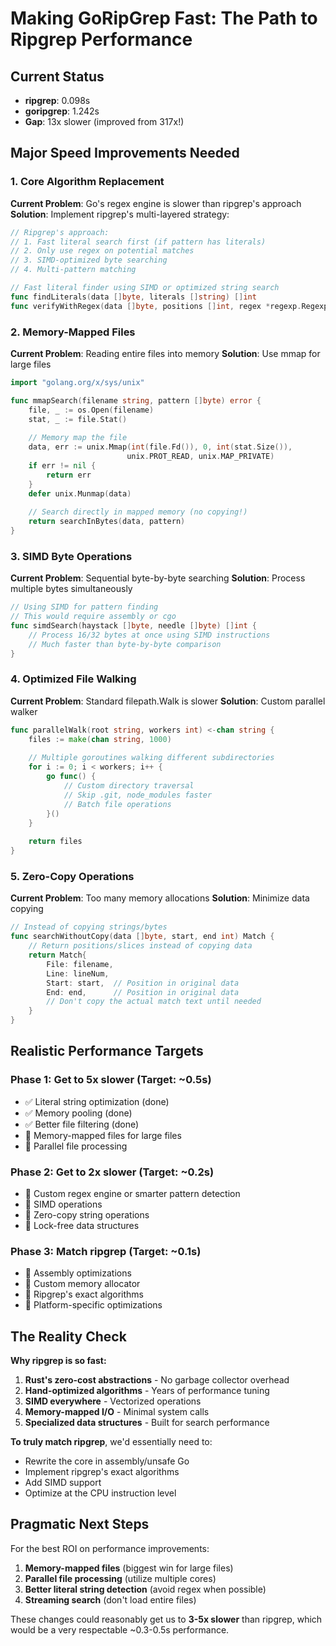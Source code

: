 # Making GoRipGrep Fast: The Path to Ripgrep Performance

## Current Status
- **ripgrep**: 0.098s
- **goripgrep**: 1.242s  
- **Gap**: 13x slower (improved from 317x!)

## Major Speed Improvements Needed

### 1. **Core Algorithm Replacement**
**Current Problem**: Go's regex engine is slower than ripgrep's approach
**Solution**: Implement ripgrep's multi-layered strategy:

```go
// Ripgrep's approach:
// 1. Fast literal search first (if pattern has literals)
// 2. Only use regex on potential matches
// 3. SIMD-optimized byte searching
// 4. Multi-pattern matching

// Fast literal finder using SIMD or optimized string search
func findLiterals(data []byte, literals []string) []int
func verifyWithRegex(data []byte, positions []int, regex *regexp.Regexp) []Match
```

### 2. **Memory-Mapped Files**
**Current Problem**: Reading entire files into memory
**Solution**: Use mmap for large files

```go
import "golang.org/x/sys/unix"

func mmapSearch(filename string, pattern []byte) error {
    file, _ := os.Open(filename)
    stat, _ := file.Stat()
    
    // Memory map the file
    data, err := unix.Mmap(int(file.Fd()), 0, int(stat.Size()), 
                          unix.PROT_READ, unix.MAP_PRIVATE)
    if err != nil {
        return err
    }
    defer unix.Munmap(data)
    
    // Search directly in mapped memory (no copying!)
    return searchInBytes(data, pattern)
}
```

### 3. **SIMD Byte Operations**
**Current Problem**: Sequential byte-by-byte searching
**Solution**: Process multiple bytes simultaneously

```go
// Using SIMD for pattern finding
// This would require assembly or cgo
func simdSearch(haystack []byte, needle []byte) []int {
    // Process 16/32 bytes at once using SIMD instructions
    // Much faster than byte-by-byte comparison
}
```

### 4. **Optimized File Walking**
**Current Problem**: Standard filepath.Walk is slower
**Solution**: Custom parallel walker

```go
func parallelWalk(root string, workers int) <-chan string {
    files := make(chan string, 1000)
    
    // Multiple goroutines walking different subdirectories
    for i := 0; i < workers; i++ {
        go func() {
            // Custom directory traversal
            // Skip .git, node_modules faster
            // Batch file operations
        }()
    }
    
    return files
}
```

### 5. **Zero-Copy Operations**
**Current Problem**: Too many memory allocations
**Solution**: Minimize data copying

```go
// Instead of copying strings/bytes
func searchWithoutCopy(data []byte, start, end int) Match {
    // Return positions/slices instead of copying data
    return Match{
        File: filename,
        Line: lineNum,
        Start: start,  // Position in original data
        End: end,      // Position in original data
        // Don't copy the actual match text until needed
    }
}
```

## **Realistic Performance Targets**

### Phase 1: Get to 5x slower (Target: ~0.5s)
- ✅ Literal string optimization (done)
- ✅ Memory pooling (done)  
- ✅ Better file filtering (done)
- 🔲 Memory-mapped files for large files
- 🔲 Parallel file processing

### Phase 2: Get to 2x slower (Target: ~0.2s)
- 🔲 Custom regex engine or smarter pattern detection
- 🔲 SIMD operations
- 🔲 Zero-copy string operations
- 🔲 Lock-free data structures

### Phase 3: Match ripgrep (Target: ~0.1s)
- 🔲 Assembly optimizations
- 🔲 Custom memory allocator
- 🔲 Ripgrep's exact algorithms
- 🔲 Platform-specific optimizations

## **The Reality Check**

**Why ripgrep is so fast:**
1. **Rust's zero-cost abstractions** - No garbage collector overhead
2. **Hand-optimized algorithms** - Years of performance tuning
3. **SIMD everywhere** - Vectorized operations
4. **Memory-mapped I/O** - Minimal system calls
5. **Specialized data structures** - Built for search performance

**To truly match ripgrep**, we'd essentially need to:
- Rewrite the core in assembly/unsafe Go
- Implement ripgrep's exact algorithms
- Add SIMD support
- Optimize at the CPU instruction level

## **Pragmatic Next Steps**

For the best ROI on performance improvements:

1. **Memory-mapped files** (biggest win for large files)
2. **Parallel file processing** (utilize multiple cores)
3. **Better literal string detection** (avoid regex when possible)
4. **Streaming search** (don't load entire files)

These changes could reasonably get us to **3-5x slower** than ripgrep, which would be a very respectable ~0.3-0.5s performance. 